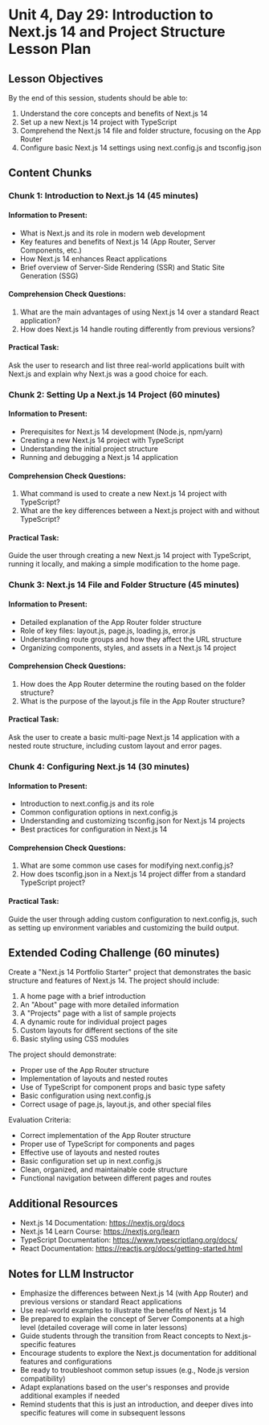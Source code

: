 # Unit 4, Day 29: Introduction to Next.js 14 and Project Structure Lesson Plan

## Lesson Objectives
By the end of this session, students should be able to:
1. Understand the core concepts and benefits of Next.js 14
2. Set up a new Next.js 14 project with TypeScript
3. Comprehend the Next.js 14 file and folder structure, focusing on the App Router
4. Configure basic Next.js 14 settings using next.config.js and tsconfig.json

## Content Chunks

### Chunk 1: Introduction to Next.js 14 (45 minutes)

#### Information to Present:
- What is Next.js and its role in modern web development
- Key features and benefits of Next.js 14 (App Router, Server Components, etc.)
- How Next.js 14 enhances React applications
- Brief overview of Server-Side Rendering (SSR) and Static Site Generation (SSG)

#### Comprehension Check Questions:
1. What are the main advantages of using Next.js 14 over a standard React application?
2. How does Next.js 14 handle routing differently from previous versions?

#### Practical Task:
Ask the user to research and list three real-world applications built with Next.js and explain why Next.js was a good choice for each.

### Chunk 2: Setting Up a Next.js 14 Project (60 minutes)

#### Information to Present:
- Prerequisites for Next.js 14 development (Node.js, npm/yarn)
- Creating a new Next.js 14 project with TypeScript
- Understanding the initial project structure
- Running and debugging a Next.js 14 application

#### Comprehension Check Questions:
1. What command is used to create a new Next.js 14 project with TypeScript?
2. What are the key differences between a Next.js project with and without TypeScript?

#### Practical Task:
Guide the user through creating a new Next.js 14 project with TypeScript, running it locally, and making a simple modification to the home page.

### Chunk 3: Next.js 14 File and Folder Structure (45 minutes)

#### Information to Present:
- Detailed explanation of the App Router folder structure
- Role of key files: layout.js, page.js, loading.js, error.js
- Understanding route groups and how they affect the URL structure
- Organizing components, styles, and assets in a Next.js 14 project

#### Comprehension Check Questions:
1. How does the App Router determine the routing based on the folder structure?
2. What is the purpose of the layout.js file in the App Router structure?

#### Practical Task:
Ask the user to create a basic multi-page Next.js 14 application with a nested route structure, including custom layout and error pages.

### Chunk 4: Configuring Next.js 14 (30 minutes)

#### Information to Present:
- Introduction to next.config.js and its role
- Common configuration options in next.config.js
- Understanding and customizing tsconfig.json for Next.js 14 projects
- Best practices for configuration in Next.js 14

#### Comprehension Check Questions:
1. What are some common use cases for modifying next.config.js?
2. How does tsconfig.json in a Next.js 14 project differ from a standard TypeScript project?

#### Practical Task:
Guide the user through adding custom configuration to next.config.js, such as setting up environment variables and customizing the build output.

## Extended Coding Challenge (60 minutes)

Create a "Next.js 14 Portfolio Starter" project that demonstrates the basic structure and features of Next.js 14. The project should include:

1. A home page with a brief introduction
2. An "About" page with more detailed information
3. A "Projects" page with a list of sample projects
4. A dynamic route for individual project pages
5. Custom layouts for different sections of the site
6. Basic styling using CSS modules

The project should demonstrate:
- Proper use of the App Router structure
- Implementation of layouts and nested routes
- Use of TypeScript for component props and basic type safety
- Basic configuration using next.config.js
- Correct usage of page.js, layout.js, and other special files

Evaluation Criteria:
- Correct implementation of the App Router structure
- Proper use of TypeScript for components and pages
- Effective use of layouts and nested routes
- Basic configuration set up in next.config.js
- Clean, organized, and maintainable code structure
- Functional navigation between different pages and routes

## Additional Resources
- Next.js 14 Documentation: https://nextjs.org/docs
- Next.js 14 Learn Course: https://nextjs.org/learn
- TypeScript Documentation: https://www.typescriptlang.org/docs/
- React Documentation: https://reactjs.org/docs/getting-started.html

## Notes for LLM Instructor
- Emphasize the differences between Next.js 14 (with App Router) and previous versions or standard React applications
- Use real-world examples to illustrate the benefits of Next.js 14
- Be prepared to explain the concept of Server Components at a high level (detailed coverage will come in later lessons)
- Guide students through the transition from React concepts to Next.js-specific features
- Encourage students to explore the Next.js documentation for additional features and configurations
- Be ready to troubleshoot common setup issues (e.g., Node.js version compatibility)
- Adapt explanations based on the user's responses and provide additional examples if needed
- Remind students that this is just an introduction, and deeper dives into specific features will come in subsequent lessons

